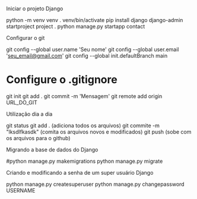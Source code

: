 Iniciar o projeto Django

python -m venv venv
. venv/bin/activate
pip install django
django-admin startproject project .
python manage.py startapp contact

Configurar o git

git config --global user.name 'Seu nome'
git config --global user.email 'seu_email@gmail.com'
git config --global init.defaultBranch main
# Configure o .gitignore
git init
git add .
git commit -m 'Mensagem'
git remote add origin URL_DO_GIT

Utilização dia a dia

git status
git add . (adiciona todos os arquivos)
git commite -m "lksdlfkasdk" (comita os arquivos novos e modificados)
git push (sobe com os arquivos para o github)


Migrando a base de dados do Django

#python manage.py makemigrations
python manage.py migrate

Criando e modificando a senha de um super usuário Django

python manage.py createsuperuser
python manage.py changepassword USERNAME
